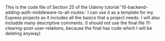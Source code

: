 This is the code file of Section 25 of the Udemy tutorial '10-backend-adding-auth-middleware-to-all-routes.' I can use it as a template for my Express projects as it includes all the basics that a project needs. I will also includde many descriptive comments. (I should not use the final file 11-clearing-post-user-relations, because the final has code which I will be deleting anyway)  
